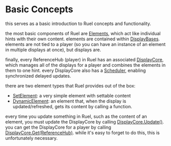 # Basic Concepts
this serves as a basic introduction to RueI concepts and functionality.

the most basic components of RueI are [Elements](../api/RueI.Elements.Element.html), which act like individual hints with their own content. elements are contained within [DisplayBases](../api/RueI.Displays.DisplayBase.html). elements are not tied to a player (so you can have an instance of an element in multiple displays at once), but displays are. 

finally, every ReferenceHub (player) in RueI has an associated [DisplayCore](../api/RueI.Displays.DisplayCore.html), which manages all of the displays for a player and combines the elements in them to one hint. every DisplayCore also has a [Scheduler](../api/RueI.Displays.Scheduling.Scheduler), enabling synchronized delayed updates.

there are two element types that RueI provides out of the box:

- [SetElement](../api/RueI.Elements.SetElement.html): a very simple element with settable content
- [DynamicElement](../api/RueI.Elements.DynamicElement.html): an element that, when the display is updated/refreshed, gets its content by calling a function.

every time you update something in RueI, such as the content of an element, you must update the DisplayCore by calling [DisplayCore.Update()](../api/RueI.Displays.DisplayCore.html#RueI_Displays_DisplayCore_Update_System_Int32_). you can get the DisplayCore for a player by calling [DisplayCore.Get(ReferenceHub)](../api/RueI.Displays.DisplayCore.html#RueI_Displays_DisplayCore_Get_ReferenceHub_). while it's easy to forget to do this, this is unfortunately necessary.
